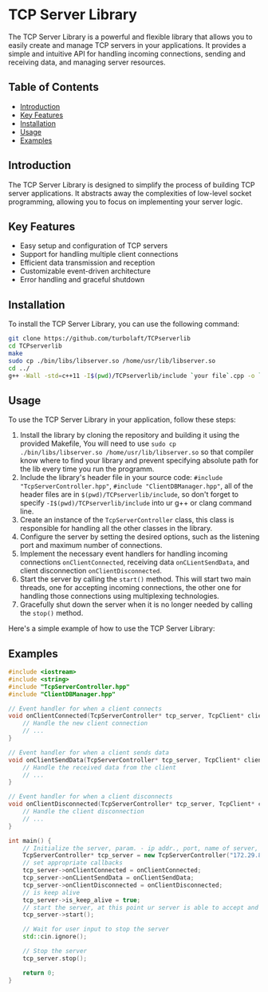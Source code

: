 # TCP Server Library

The TCP Server Library is a powerful and flexible library that allows you to easily create and manage TCP servers in your applications. It provides a simple and intuitive API for handling incoming connections, sending and receiving data, and managing server resources.

## Table of Contents
- [Introduction](#introduction)
- [Key Features](#key-features)
- [Installation](#installation)
- [Usage](#usage)
- [Examples](#examples)

## Introduction

The TCP Server Library is designed to simplify the process of building TCP server applications. It abstracts away the complexities of low-level socket programming, allowing you to focus on implementing your server logic.

## Key Features

- Easy setup and configuration of TCP servers
- Support for handling multiple client connections
- Efficient data transmission and reception
- Customizable event-driven architecture
- Error handling and graceful shutdown

## Installation

To install the TCP Server Library, you can use the following command:

```bash
git clone https://github.com/turbolaft/TCPserverlib
cd TCPserverlib
make
sudo cp ./bin/libs/libserver.so /home/usr/lib/libserver.so
cd ../
g++ -Wall -std=c++11 -I$(pwd)/TCPserverlib/include `your file`.cpp -o `your executable` -lserver
```
## Usage

To use the TCP Server Library in your application, follow these steps:

1. Install the library by cloning the repository and building it using the provided Makefile, You will need to use `sudo cp ./bin/libs/libserver.so /home/usr/lib/libserver.so` so that compiler know where to find your library and prevent specifying absolute path for the lib every time you run the programm.
2. Include the library's header file in your source code: `#include "TcpServerController.hpp"`, `#include "ClientDBManager.hpp"`, all of the header files are in `$(pwd)/TCPserverlib/include`, so don't forget to specify `-I$(pwd)/TCPserverlib/include` into ur g++ or clang command line.
3. Create an instance of the `TcpServerController` class, this class is responsible for handling all the other classes in the library.
4. Configure the server by setting the desired options, such as the listening port and maximum number of connections.
5. Implement the necessary event handlers for handling incoming connections `onClientConnected`, receiving data `onCLientSendData`, and client disconnection `onClientDisconnected`.
6. Start the server by calling the `start()` method. This will start two main threads, one for accepting incoming connections, the other one for handling those connections using multiplexing technologies.
7. Gracefully shut down the server when it is no longer needed by calling the `stop()` method.

Here's a simple example of how to use the TCP Server Library:

## Examples

```cpp
#include <iostream>
#include <string>
#include "TcpServerController.hpp"
#include "ClientDBManager.hpp"

// Event handler for when a client connects
void onClientConnected(TcpServerController* tcp_server, TcpClient* client) {
    // Handle the new client connection
    // ...
}

// Event handler for when a client sends data
void onClientSendData(TcpServerController* tcp_server, TcpClient* client, char* buffer, int readBytes) {
    // Handle the received data from the client
    // ...
}

// Event handler for when a client disconnects
void onClientDisconnected(TcpServerController* tcp_server, TcpClient* client) {
    // Handle the client disconnection
    // ...
}

int main() {
    // Initialize the server, param. - ip addr., port, name of server, max back_log
    TcpServerController* tcp_server = new TcpServerController("172.29.88.145", 8080, "PC-Artem");
    // set appropriate callbacks
    tcp_server->onClientConnected = onClientConnected;
    tcp_server->onCLientSendData = onClientSendData;
    tcp_server->onClientDisconnected = onClientDisconnected;
    // is keep alive
    tcp_server->is_keep_alive = true;
    // start the server, at this point ur server is able to accept and handle new connections
    tcp_server->start();

    // Wait for user input to stop the server
    std::cin.ignore();

    // Stop the server
    tcp_server.stop();

    return 0;
}
```

